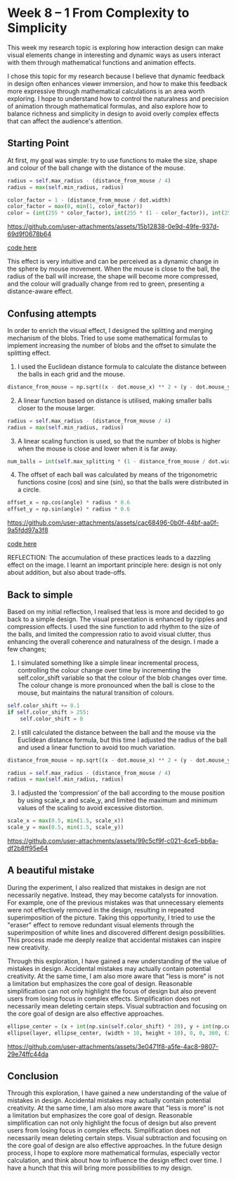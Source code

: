 # Week 8 – 1 From Complexity to Simplicity

This week my research topic is exploring how interaction design can make visual elements change in interesting and dynamic ways as users interact with them through mathematical functions and animation effects.

I chose this topic for my research because I believe that dynamic feedback in design often enhances viewer immersion, and how to make this feedback more expressive through mathematical calculations is an area worth exploring. I hope to understand how to control the naturalness and precision of animation through mathematical formulas, and also explore how to balance richness and simplicity in design to avoid overly complex effects that can affect the audience's attention.

## Starting Point

At first, my goal was simple: try to use functions to make the size, shape and colour of the ball change with the distance of the mouse.

```python
radius = self.max_radius - (distance_from_mouse / 4)
radius = max(self.min_radius, radius)  

color_factor = 1 - (distance_from_mouse / dot.width)
color_factor = max(0, min(1, color_factor))  
color = (int(255 * color_factor), int(255 * (1 - color_factor)), int(255 * (color_factor ** 2)))
```



https://github.com/user-attachments/assets/15b12838-0e9d-49fe-937d-69d9f0678b64

[code here](https://github.com/RANRANsoup/STEM-Submission/blob/f856a04d3d20bdb7b514ebee24f7ade7b3e606bd/three/week8-lamp1.py) 

This effect is very intuitive and can be perceived as a dynamic change in the sphere by mouse movement. When the mouse is close to the ball, the radius of the ball will increase, the shape will become more compressed, and the colour will gradually change from red to green, presenting a distance-aware effect.

## Confusing attempts

In order to enrich the visual effect, I designed the splitting and merging mechanism of the blobs. Tried to use some mathematical formulas to implement increasing the number of blobs and the offset to simulate the splitting effect.

1. I used the Euclidean distance formula to calculate the distance between the balls in each grid and the mouse.

```python
distance_from_mouse = np.sqrt((x - dot.mouse_x) ** 2 + (y - dot.mouse_y) ** 2)

```
2. A linear function based on distance is utilised, making smaller balls closer to the mouse larger.

```python
radius = self.max_radius - (distance_from_mouse / 4)
radius = max(self.min_radius, radius)


```
3. A linear scaling function is used, so that the number of blobs is higher when the mouse is close and lower when it is far away.

```python
num_balls = int(self.max_splitting * (1 - distance_from_mouse / dot.width))

```
4. The offset of each ball was calculated by means of the trigonometric functions cosine (cos) and sine (sin), so that the balls were distributed in a circle.

```python
offset_x = np.cos(angle) * radius * 0.6
offset_y = np.sin(angle) * radius * 0.6

```

https://github.com/user-attachments/assets/cac68496-0b0f-44bf-aa0f-9a5fdd97a3f8

[code here](https://github.com/RANRANsoup/STEM-Submission/blob/63cd5d5c2d3068ee9ea8dbf9633391bf69193404/three/week8-lamp2.py)

REFLECTION: The accumulation of these practices leads to a dazzling effect on the image. I learnt an important principle here: design is not only about addition, but also about trade-offs.

## Back to simple

Based on my initial reflection, I realised that less is more and decided to go back to a simple design. The visual presentation is enhanced by ripples and compression effects. I used the sine function to add rhythm to the size of the balls, and limited the compression ratio to avoid visual clutter, thus enhancing the overall coherence and naturalness of the design. I made a few changes;

1. I simulated something like a simple linear incremental process, controlling the colour change over time by incrementing the self.color_shift variable so that the colour of the blob changes over time. The colour change is more pronounced when the ball is close to the mouse, but maintains the natural transition of colours.

```python
self.color_shift += 0.1
if self.color_shift > 255:
    self.color_shift = 0

```
2. I still calculated the distance between the ball and the mouse via the Euclidean distance formula, but this time I adjusted the radius of the ball and used a linear function to avoid too much variation.

```python
distance_from_mouse = np.sqrt((x - dot.mouse_x) ** 2 + (y - dot.mouse_y) ** 2)

radius = self.max_radius - (distance_from_mouse / 4)
radius = max(self.min_radius, radius)

```

3. I adjusted the ‘compression’ of the ball according to the mouse position by using scale_x and scale_y, and limited the maximum and minimum values of the scaling to avoid excessive distortion.

```python
scale_x = max(0.5, min(1.5, scale_x))
scale_y = max(0.5, min(1.5, scale_y))

```


https://github.com/user-attachments/assets/99c5cf9f-c021-4ce5-bb6a-df2b8ff95e64


## A beautiful mistake

During the experiment, I also realized that mistakes in design are not necessarily negative. Instead, they may become catalysts for innovation. For example, one of the previous mistakes was that unnecessary elements were not effectively removed in the design, resulting in repeated superimposition of the picture. Taking this opportunity, I tried to use the "eraser" effect to remove redundant visual elements through the superimposition of white lines and discovered different design possibilities. This process made me deeply realize that accidental mistakes can inspire new creativity.

Through this exploration, I have gained a new understanding of the value of mistakes in design. Accidental mistakes may actually contain potential creativity. At the same time, I am also more aware that "less is more" is not a limitation but emphasizes the core goal of design. Reasonable simplification can not only highlight the focus of design but also prevent users from losing focus in complex effects. Simplification does not necessarily mean deleting certain steps. Visual subtraction and focusing on the core goal of design are also effective approaches.

```python
ellipse_center = (x + int(np.sin(self.color_shift) * 20), y + int(np.cos(self.color_shift) * 20))
ellipse(layer, ellipse_center, (width + 10, height + 10), 0, 0, 360, (255, 255, 255), 1)

```


https://github.com/user-attachments/assets/3e0471f8-a5fe-4ac8-9807-29e74ffc44da

## Conclusion

Through this exploration, I have gained a new understanding of the value of mistakes in design. Accidental mistakes may actually contain potential creativity. At the same time, I am also more aware that "less is more" is not a limitation but emphasizes the core goal of design. Reasonable simplification can not only highlight the focus of design but also prevent users from losing focus in complex effects. Simplification does not necessarily mean deleting certain steps. Visual subtraction and focusing on the core goal of design are also effective approaches. In the future design process, I hope to explore more mathematical formulas, especially vector calculation, and think about how to influence the design effect over time. I have a hunch that this will bring more possibilities to my design.
